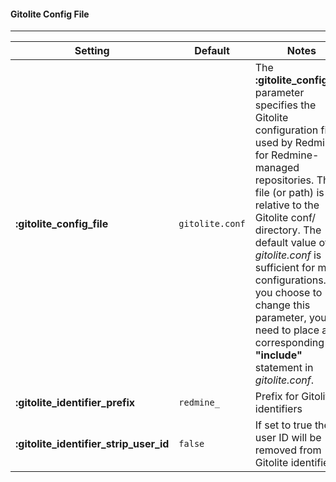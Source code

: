 #### Gitolite Config File
***

Setting | Default | Notes
--------|---------|------
**:gitolite_config_file**                 | `gitolite.conf` | The **:gitolite_config_file** parameter specifies the Gitolite configuration file used by Redmine for Redmine-managed repositories. This file (or path) is relative to the Gitolite conf/ directory. The default value of *gitolite.conf* is sufficient for most configurations. If you choose to change this parameter, you will need to place a corresponding **"include"** statement in *gitolite.conf*.
**:gitolite_identifier_prefix**           | `redmine_` | Prefix for Gitolite identifiers
**:gitolite_identifier_strip_user_id**    | `false`    | If set to true thee user ID will be removed from Gitolite identifiers
